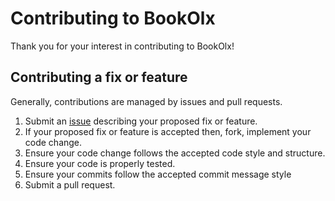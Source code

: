# Contributing to BookOlx

Thank you for your interest in contributing to BookOlx!

## Contributing a fix or feature
Generally, contributions are managed by issues and pull requests.

1. Submit an [issue](https://github.com/sanjaysans/BookOlx/issues) describing your proposed fix or feature.
2. If your proposed fix or feature is accepted then, fork, implement your code change.
3. Ensure your code change follows the accepted code style and structure.
4. Ensure your code is properly tested.
5. Ensure your commits follow the accepted commit message style
6. Submit a pull request.
